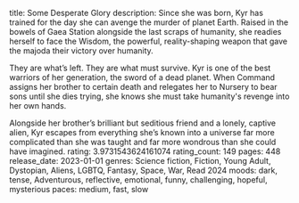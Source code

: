title: Some Desperate Glory
description: Since she was born, Kyr has trained for the day she can avenge the murder of planet Earth. Raised in the bowels of Gaea Station alongside the last scraps of humanity, she readies herself to face the Wisdom, the powerful, reality-shaping weapon that gave the majoda their victory over humanity.

They are what’s left. They are what must survive. Kyr is one of the best warriors of her generation, the sword of a dead planet. When Command assigns her brother to certain death and relegates her to Nursery to bear sons until she dies trying, she knows she must take humanity's revenge into her own hands.

Alongside her brother’s brilliant but seditious friend and a lonely, captive alien, Kyr escapes from everything she’s known into a universe far more complicated than she was taught and far more wondrous than she could have imagined.
rating: 3.9731543624161074
rating_count: 149
pages: 448
release_date: 2023-01-01
genres: Science fiction, Fiction, Young Adult, Dystopian, Aliens, LGBTQ, Fantasy, Space, War, Read 2024
moods: dark, tense, Adventurous, reflective, emotional, funny, challenging, hopeful, mysterious
paces: medium, fast, slow